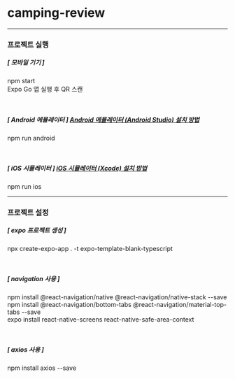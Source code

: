 # camping-review

---

### 프로젝트 실행

##### [ 모바일 기기 ]

npm start  
Expo Go 앱 실행 후 QR 스캔

<br/>

##### [ Android 에뮬레이터 ] [Android 에뮬레이터 (Android Studio) 설치 방법](https://docs.google.com/presentation/d/16aTNlCKriyH1oZ1Z8g1UM41ne9xVOdsFxHOhDflcqGE/edit?usp=sharing)

npm run android

<br/>

##### [ iOS 시뮬레이터 ] [iOS 시뮬레이터 (Xcode) 설치 방법](https://docs.google.com/presentation/d/1aYB6kJj1dxRIVaRPE-BHh8WExao8sSv8zwj2UfGvh2A/edit?usp=sharing)

npm run ios

---

### 프로젝트 설정

##### [ expo 프로젝트 생성 ]

npx create-expo-app . -t expo-template-blank-typescript

<br/>

##### [ navigation 사용 ]

npm install @react-navigation/native @react-navigation/native-stack --save  
npm install @react-navigation/bottom-tabs @react-navigation/material-top-tabs --save  
expo install react-native-screens react-native-safe-area-context

<br/>

##### [ axios 사용 ]

npm install axios --save
